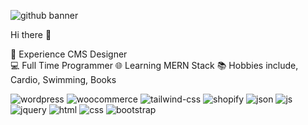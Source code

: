 ![github banner](https://github.com/Aoun-Developer/Aoun-Developer/assets/112731920/e646a3ab-5f2e-46e4-a04d-b22396c67886)

Hi there 👋

🚀 Experience CMS Designer <br>
💻 Full Time Programmer
🌐 Learning MERN Stack
📚 Hobbies include, Cardio, Swimming, Books

![wordpress](https://github.com/Aoun-Developer/Aoun-Developer/assets/112731920/c31d4eb1-4045-48f7-92fd-9574c3735828)
![woocommerce](https://github.com/Aoun-Developer/Aoun-Developer/assets/112731920/fdde2436-3cca-4a99-bdeb-3fb68a2eed76)
![tailwind-css](https://github.com/Aoun-Developer/Aoun-Developer/assets/112731920/467bad7c-e972-42a3-906d-e6e17b65416d)
![shopify](https://github.com/Aoun-Developer/Aoun-Developer/assets/112731920/5a113bc3-8b8c-4da8-a20f-65f745661972)
![json](https://github.com/Aoun-Developer/Aoun-Developer/assets/112731920/7fa9329a-8bf2-479e-b269-6b4d22316185)
![js](https://github.com/Aoun-Developer/Aoun-Developer/assets/112731920/55dcaf0c-ec2e-4365-9050-b4a3304d73b6)
![jquery](https://github.com/Aoun-Developer/Aoun-Developer/assets/112731920/cf414515-f4ee-4e71-8945-e465d85a33b7)
![html](https://github.com/Aoun-Developer/Aoun-Developer/assets/112731920/0871264c-34e7-405a-8a9e-ccb03b460201)
![css](https://github.com/Aoun-Developer/Aoun-Developer/assets/112731920/b94f822d-d0fd-4869-bc84-d545b93507ee)
![bootstrap](https://github.com/Aoun-Developer/Aoun-Developer/assets/112731920/f25c1108-7f07-4501-bdc6-01339e2f4baf)
